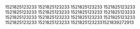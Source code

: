 1521825123233
1521825123233
1521825123233
1521825123233
1521825123233
1521825123233
1521825123233
1521825123233
1521825123233
1521825123233
1521825123233
1521825123233
1521825123233
1521825123233
15218251232331521839272913